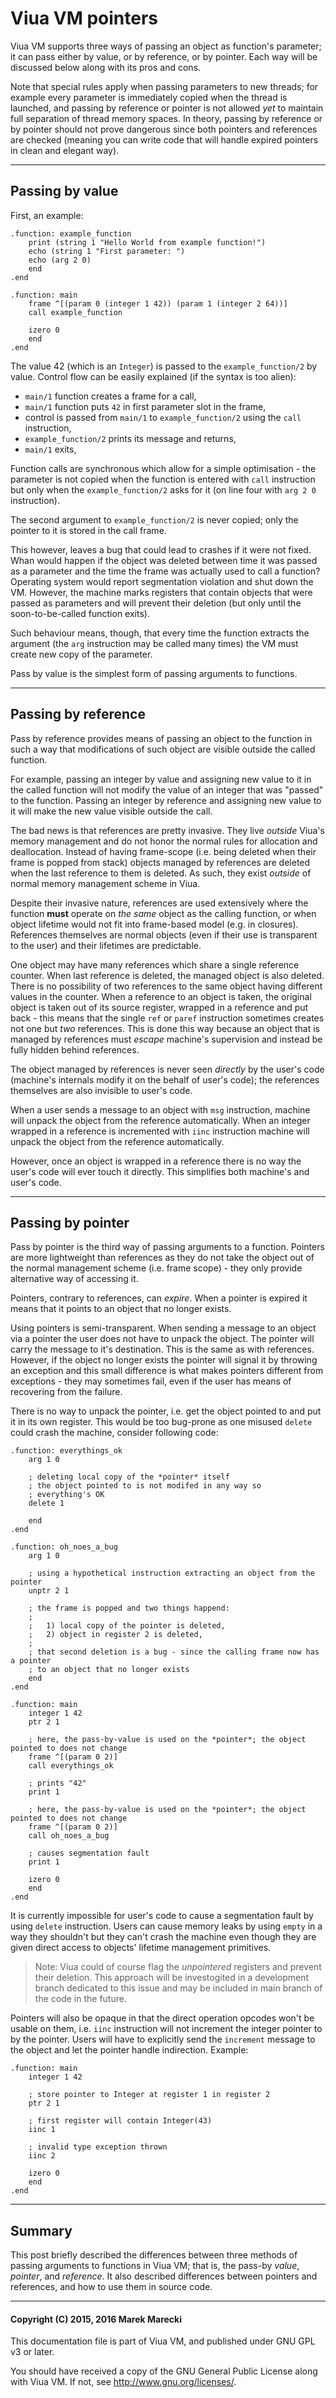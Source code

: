# Viua VM pointers

Viua VM supports three ways of passing an object as function's parameter;
it can pass either by value, or by reference, or by pointer.
Each way will be discussed below along with its pros and cons.

Note that special rules apply when passing parameters to new threads; for
example every parameter is immediately copied when the thread is launched, and
passing by reference or pointer is not allowed *yet* to maintain full
separation of thread memory spaces.
In theory, passing by reference or by pointer should not prove dangerous since
both pointers and references are checked (meaning you can write code that will
handle expired pointers in clean and elegant way).


----


## Passing by value

First, an example:

```
.function: example_function
    print (string 1 "Hello World from example function!")
    echo (string 1 "First parameter: ")
    echo (arg 2 0)
    end
.end

.function: main
    frame ^[(param 0 (integer 1 42)) (param 1 (integer 2 64))]
    call example_function

    izero 0
    end
.end
```

The value 42 (which is an `Integer`) is passed to the `example_function/2` by value.
Control flow can be easily explained (if the syntax is too alien):

- `main/1` function creates a frame for a call,
- `main/1` function puts `42` in first parameter slot in the frame,
- control is passed from `main/1` to `example_function/2` using the `call` instruction,
- `example_function/2` prints its message and returns,
- `main/1` exits,

Function calls are synchronous which allow for a simple optimisation - the parameter is
not copied when the function is entered with `call` instruction but only when the
`example_function/2` asks for it (on line four with `arg 2 0` instruction).

The second argument to `example_function/2` is never copied; only the pointer to it is stored in
the call frame.

This however, leaves a bug that could lead to crashes if it were not fixed.
Whan would happen if the object was deleted between time it was passed as a parameter and
the time the frame was actually used to call a function?
Operating system would report segmentation violation and shut down the VM.
However, the machine marks registers that contain objects that were passed as parameters and
will prevent their deletion (but only until the soon-to-be-called function exits).

Such behaviour means, though, that every time the function extracts the argument (the `arg`
instruction may be called many times) the VM must create new copy of the parameter.

Pass by value is the simplest form of passing arguments to functions.


----


## Passing by reference

Pass by reference provides means of passing an object to the function in such a way that
modifications of such object are visible outside the called function.

For example, passing an integer by value and assigning new value to it in the called function
will not modify the value of an integer that was "passed" to the function.
Passing an integer by reference and assigning new value to it will make the new value visible
outside the call.

The bad news is that references are pretty invasive.
They live *outside* Viua's memory management and do not honor the normal rules for allocation and
deallocation.
Instead of having frame-scope (i.e. being deleted when their frame is popped from stack) objects
managed by references are deleted when the last reference to them is deleted.
As such, they exist *outside* of normal memory management scheme in Viua.

Despite their invasive nature, references are used extensively where the function **must** operate
on *the same* object as the calling function, or when object lifetime would not fit into frame-based
model (e.g. in closures).
References themselves are normal objects (even if their use is transparent to the user) and
their lifetimes are predictable.

One object may have many references which share a single reference counter.
When last reference is deleted, the managed object is also deleted.
There is no possibility of two references to the same object having different values in the counter.
When a reference to an object is taken, the original object is taken out of its source register, wrapped
in a reference and put back - this means that the single `ref` or `paref` instruction sometimes creates
not one but *two* references.
This is done this way because an object that is managed by references must *escape* machine's supervision and
instead be fully hidden behind references.

The object managed by references is never seen *directly* by the user's code (machine's internals
modify it on the behalf of user's code); the references themselves are also invisible to user's code.

When a user sends a message to an object with `msg` instruction, machine will unpack the object from
the reference automatically.
When an integer wrapped in a reference is incremented with `iinc` instruction machine will unpack the
object from the reference automatically.

However, once an object is wrapped in a reference there is no way the user's code will ever touch
it directly.
This simplifies both machine's and user's code.


----


## Passing by pointer

Pass by pointer is the third way of passing arguments to a function.
Pointers are more lightweight than references as they do not take the object out of the normal
management scheme (i.e. frame scope) - they only provide alternative way of accessing it.

Pointers, contrary to references, can *expire*.
When a pointer is expired it means that it points to an object that no longer exists.

Using pointers is semi-transparent.
When sending a message to an object via a pointer the user does not have to unpack the object.
The pointer will carry the message to it's destination.
This is the same as with references.
However, if the object no longer exists the pointer will signal it by throwing an exception and
this small difference is what makes pointers different from exceptions - they may sometimes fail,
even if the user has means of recovering from the failure.

There is no way to unpack the pointer, i.e. get the object pointed to and put it in its own register.
This would be too bug-prone as one misused `delete` could crash the machine, consider following code:

```
.function: everythings_ok
    arg 1 0

    ; deleting local copy of the *pointer* itself
    ; the object pointed to is not modifed in any way so
    ; everything's OK
    delete 1

    end
.end

.function: oh_noes_a_bug
    arg 1 0

    ; using a hypothetical instruction extracting an object from the pointer
    unptr 2 1

    ; the frame is popped and two things happend:
    ;
    ;   1) local copy of the pointer is deleted,
    ;   2) object in register 2 is deleted,
    ;
    ; that second deletion is a bug - since the calling frame now has a pointer
    ; to an object that no longer exists
    end
.end

.function: main
    integer 1 42
    ptr 2 1

    ; here, the pass-by-value is used on the *pointer*; the object pointed to does not change
    frame ^[(param 0 2)]
    call everythings_ok

    ; prints "42"
    print 1

    ; here, the pass-by-value is used on the *pointer*; the object pointed to does not change
    frame ^[(param 0 2)]
    call oh_noes_a_bug

    ; causes segmentation fault
    print 1

    izero 0
    end
.end
```

It is currently impossible for user's code to cause a segmentation fault by using `delete` instruction.
Users can cause memory leaks by using `empty` in a way they shouldn't but they can't crash the machine even
though they are given direct access to objects' lifetime management primitives.

> Note: Viua could of course flag the *unpointered* registers and
> prevent their deletion.
> This approach will be investogited in a development branch dedicated to this issue and
> may be included in main branch of the code in the future.

Pointers will also be opaque in that the direct operation opcodes won't be usable on them, i.e. `iinc` instruction
will not increment the integer pointer to by the pointer.
Users will have to explicitly send the `increment` message to the object and let the pointer handle indirection.
Example:

```
.function: main
    integer 1 42

    ; store pointer to Integer at register 1 in register 2
    ptr 2 1

    ; first register will contain Integer(43)
    iinc 1

    ; invalid type exception thrown
    iinc 2

    izero 0
    end
.end
```


----


## Summary

This post briefly described the differences between three methods of passing arguments to functions in Viua VM;
that is, the pass-by *value*, *pointer*, and *reference*.
It also described differences between pointers and references, and how to use them in source code.

---

#### Copyright (C) 2015, 2016 Marek Marecki

This documentation file is part of Viua VM, and
published under GNU GPL v3 or later.

You should have received a copy of the GNU General Public License
along with Viua VM.  If not, see <http://www.gnu.org/licenses/>.
